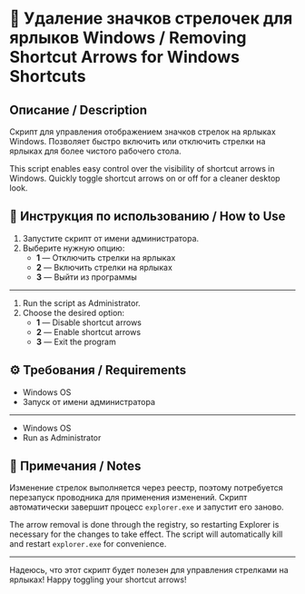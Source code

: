 # 🔗 Удаление значков стрелочек для ярлыков Windows / Removing Shortcut Arrows for Windows Shortcuts

## Описание / Description
Скрипт для управления отображением значков стрелок на ярлыках Windows. Позволяет быстро включить или отключить стрелки на ярлыках для более чистого рабочего стола.

This script enables easy control over the visibility of shortcut arrows in Windows. Quickly toggle shortcut arrows on or off for a cleaner desktop look.

## 🚀 Инструкция по использованию / How to Use

1. Запустите скрипт от имени администратора.
2. Выберите нужную опцию:
   - **1** — Отключить стрелки на ярлыках
   - **2** — Включить стрелки на ярлыках
   - **3** — Выйти из программы

---

1. Run the script as Administrator.
2. Choose the desired option:
   - **1** — Disable shortcut arrows
   - **2** — Enable shortcut arrows
   - **3** — Exit the program

## ⚙️ Требования / Requirements
- Windows OS
- Запуск от имени администратора

---

- Windows OS
- Run as Administrator

## 📄 Примечания / Notes
Изменение стрелок выполняется через реестр, поэтому потребуется перезапуск проводника для применения изменений. Скрипт автоматически завершит процесс `explorer.exe` и запустит его заново.

The arrow removal is done through the registry, so restarting Explorer is necessary for the changes to take effect. The script will automatically kill and restart `explorer.exe` for convenience.

---

Надеюсь, что этот скрипт будет полезен для управления стрелками на ярлыках!
Happy toggling your shortcut arrows!
